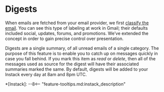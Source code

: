 # Digests

When emails are fetched from your email provider, we first [classify the email](email-classification.md). You can see this type of labeling at work in Gmail; their defaults included social, updates, forums, and promotions. We’ve extended the concept in order to gain precise control over presentation.

Digests are a single summary, of all unread emails of a single category. The purpose of this feature is to enable you to catch up on messages quickly in case you fall behind. If you mark this item as *read* or *delete*, then all of the messages used as source for the digest will have their associated summaries marked the same. By default, digests will be added to your Instack
every day at 8am and 8pm UTC.

<!--
This uses the abbr module to add a tooltip to these words in these files
Snippets are used to single source using the pymdownx.snippets module
-->
*[Instack]:
--8<-- "feature-tooltips.md:instack_description"